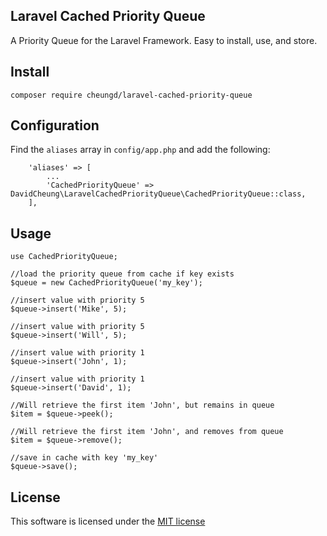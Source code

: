 ## Laravel Cached Priority Queue

A Priority Queue for the Laravel Framework. Easy to install, use, and store. 

## Install
```
composer require cheungd/laravel-cached-priority-queue
```

## Configuration

Find the `aliases` array in `config/app.php` and add the following:

```
    'aliases' => [
    	...
    	'CachedPriorityQueue' => DavidCheung\LaravelCachedPriorityQueue\CachedPriorityQueue::class,
    ],
```

## Usage

```
use CachedPriorityQueue;

//load the priority queue from cache if key exists
$queue = new CachedPriorityQueue('my_key');

//insert value with priority 5
$queue->insert('Mike', 5);

//insert value with priority 5
$queue->insert('Will', 5);

//insert value with priority 1
$queue->insert('John', 1);

//insert value with priority 1
$queue->insert('David', 1);

//Will retrieve the first item 'John', but remains in queue
$item = $queue->peek();

//Will retrieve the first item 'John', and removes from queue
$item = $queue->remove();

//save in cache with key 'my_key'
$queue->save();

```


## License

This software is licensed under the [MIT license](http://opensource.org/licenses/MIT)
